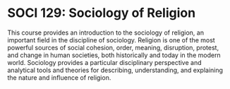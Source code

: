 # SOCI 129: Sociology of Religion

This course provides an introduction to the sociology of religion, an important field in the discipline of sociology. Religion is one of the most powerful sources of social cohesion, order, meaning, disruption, protest, and change in human societies, both historically and today in the modern world. Sociology provides a particular disciplinary perspective and analytical tools and theories for describing, understanding, and explaining the nature and influence of religion.